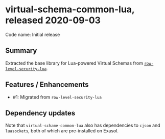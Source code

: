 # virtual-schema-common-lua, released 2020-09-03
 
Code name: Initial release
 
## Summary

Extracted the base library for Lua-powered Virtual Schemas from [`row-level-security-lua`](https://github.com/exasol/row-level-security-lua).

## Features / Enhancements
 
* #1: Migrated from `row-level-security-lua`

## Dependency updates
 
Note that `virtual-schame-common-lua` also has dependencies to `cjson` and `luasockets`, both of which are pre-installed on Exasol.